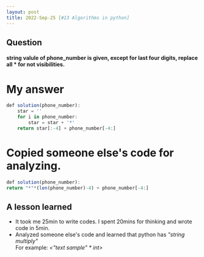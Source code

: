 ```yaml
---
layout: post
title: 2022-Sep-25 [#13 Algorithms in python]
---
```

## Question
#### string valule of phone_number is given, except for last four digits, replace all * for not visibilities.  

# My answer
```javascript
def solution(phone_number):
    star = ''
    for i in phone_number:
        star = star + '*'
    return star[:-4] + phone_number[-4:]
```

# Copied someone else's code for analyzing.
```javascript
def solution(phone_number):
return "*"*(len(phone_number)-4) + phone_number[-4:]
```



## A lesson learned
- It took me 25min to write codes. I spent 20mins for thinking and wrote code in 5min.
- Analyzed someone else's code and learned that python has _"string multiply"_ <br> For example: _<"text sample" * int>_ 
